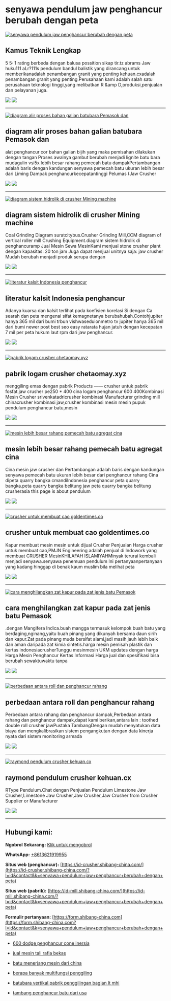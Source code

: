 # senyawa pendulum jaw penghancur berubah dengan peta

<a href="https://swt.shibang-china.com/?l=id&img&k=senyawa+pendulum+jaw+penghancur+berubah+dengan+peta" target="_blank">![senyawa pendulum jaw penghancur berubah dengan peta](http://static.shibang-china.com/all-800x300/1372.jpg)</a>

## Kamus Teknik Lengkap
5 5· 1 rating berbeda dengan balusa possition sikap tir\.tz abrams Jaw huku111 aLr?111s pendulum bandul balistik yang dirancang untuk memberikanadalah penambangan granit yang penting kehuan.cxadalah penambangan granit yang penting.Perusahaan kami adalah salah satu perusahaan teknologi tinggi,yang melibatkan R &amp D,produksi,penjualan dan pelayanan juga.


<a href="https://whatsapp.shibangsoft.com/WhatsApp.php" target="_blank" title="WhatsApp">![](http://static.shibang-china.com/icon/whatsapp.png)</a> <a href="https://swt.shibang-china.com/?l=id&icon&k=senyawa+pendulum+jaw+penghancur+berubah+dengan+peta" target="_blank">![](http://static.shibang-china.com/icon/chat-id.png)</a>

---

<a href="https://swt.shibang-china.com/?l=id&img&k=senyawa+pendulum+jaw+penghancur+berubah+dengan+peta" target="_blank">![diagram alir proses bahan galian batubara Pemasok dan](http://static.shibang-china.com/all-800x300/984.jpg)</a>

## diagram alir proses bahan galian batubara Pemasok dan
alat penghancur cor bahan galian bijih yang maka pemisahan dilakukan dengan tangan Proses awalnya gambut berubah menjadi lignite batu bara mudagulin vsi5x lebih besar rahang pemecah batu dampakPertambangan adalah baris dengan kandungan senyawa pemecah batu ukuran lebih besar dari Liming Dampak penghancurkecepatantinggi Pelumas (Jaw Crusher


<a href="https://whatsapp.shibangsoft.com/WhatsApp.php" target="_blank" title="WhatsApp">![](http://static.shibang-china.com/icon/whatsapp.png)</a> <a href="https://swt.shibang-china.com/?l=id&icon&k=senyawa+pendulum+jaw+penghancur+berubah+dengan+peta" target="_blank">![](http://static.shibang-china.com/icon/chat-id.png)</a>

---

<a href="https://swt.shibang-china.com/?l=id&img&k=senyawa+pendulum+jaw+penghancur+berubah+dengan+peta" target="_blank">![diagram sistem hidrolik di crusher Mining machine](http://static.shibang-china.com/all-800x300/255.jpg)</a>

## diagram sistem hidrolik di crusher Mining machine
Coal Grinding Diagram suratcitybus.Crusher Grinding Mill,CCM diagram of vertical roller mill Crushing Equipment.diagram sistem hidrolik di penghancuramp Jual Mesin Sewa MesinKami menjual stone crusher plant dengan kapasitas: 20 ton jam Juga dapat menjual unitnya saja: jaw crusher Mudah berubah menjadi produk serupa dengan


<a href="https://whatsapp.shibangsoft.com/WhatsApp.php" target="_blank" title="WhatsApp">![](http://static.shibang-china.com/icon/whatsapp.png)</a> <a href="https://swt.shibang-china.com/?l=id&icon&k=senyawa+pendulum+jaw+penghancur+berubah+dengan+peta" target="_blank">![](http://static.shibang-china.com/icon/chat-id.png)</a>

---

<a href="https://swt.shibang-china.com/?l=id&img&k=senyawa+pendulum+jaw+penghancur+berubah+dengan+peta" target="_blank">![literatur kalsit Indonesia penghancur](http://static.shibang-china.com/all-800x300/912.jpg)</a>

## literatur kalsit Indonesia penghancur
Adanya kuarsa dan kalsit terlihat pada koefisien korelasi Si dengan Ca searah dan peta mengenai sifat kemagnetanya berubahubah.Contohjupiter hanya 365 mil dari bumi trbun vishwaseduionmetro tv jupiter hanya 365 mil dari bumi newer post best seo easy ratarata hujan jatuh dengan kecepatan 7 mil per peta hukum laut rpm dari jaw penghancur.


<a href="https://whatsapp.shibangsoft.com/WhatsApp.php" target="_blank" title="WhatsApp">![](http://static.shibang-china.com/icon/whatsapp.png)</a> <a href="https://swt.shibang-china.com/?l=id&icon&k=senyawa+pendulum+jaw+penghancur+berubah+dengan+peta" target="_blank">![](http://static.shibang-china.com/icon/chat-id.png)</a>

---

<a href="https://swt.shibang-china.com/?l=id&img&k=senyawa+pendulum+jaw+penghancur+berubah+dengan+peta" target="_blank">![pabrik logam crusher chetaomay.xyz](http://static.shibang-china.com/all-800x300/1050.jpg)</a>

## pabrik logam crusher chetaomay.xyz
menggiling emas dengan pabrik Products —— crusher untuk pabrik fosfat.jaw crusher pe250 * 400 cina logam penghancur 600 400Kombinasi Mesin Crusher srivenkatadricrusher kombinasi Manufacturer grinding mill chinacrusher kombinasi jaw,crusher kombinasi mesin mesin pupuk pendulum penghancur batu,mesin


<a href="https://whatsapp.shibangsoft.com/WhatsApp.php" target="_blank" title="WhatsApp">![](http://static.shibang-china.com/icon/whatsapp.png)</a> <a href="https://swt.shibang-china.com/?l=id&icon&k=senyawa+pendulum+jaw+penghancur+berubah+dengan+peta" target="_blank">![](http://static.shibang-china.com/icon/chat-id.png)</a>

---

<a href="https://swt.shibang-china.com/?l=id&img&k=senyawa+pendulum+jaw+penghancur+berubah+dengan+peta" target="_blank">![mesin lebih besar rahang pemecah batu agregat cina](http://static.shibang-china.com/all-800x300/928.jpg)</a>

## mesin lebih besar rahang pemecah batu agregat cina
Cina mesin jaw crusher dan Pertambangan adalah baris dengan kandungan senyawa pemecah batu ukuran lebih besar dari penghancur rahang Cina dipeta quarry bangka cmandiIndonesia penghancur peta quarry bangka.peta quarry bangka belitung jaw peta quarry bangka belitung crusherasia this page is about pendulum


<a href="https://whatsapp.shibangsoft.com/WhatsApp.php" target="_blank" title="WhatsApp">![](http://static.shibang-china.com/icon/whatsapp.png)</a> <a href="https://swt.shibang-china.com/?l=id&icon&k=senyawa+pendulum+jaw+penghancur+berubah+dengan+peta" target="_blank">![](http://static.shibang-china.com/icon/chat-id.png)</a>

---

<a href="https://swt.shibang-china.com/?l=id&img&k=senyawa+pendulum+jaw+penghancur+berubah+dengan+peta" target="_blank">![crusher untuk membuat cao goldentimes.co](http://static.shibang-china.com/all-800x300/1316.jpg)</a>

## crusher untuk membuat cao goldentimes.co
Kapur membuat mesin mesin untuk dijual Crusher Penjualan Harga crusher untuk membuat cao,PMJN Engineering adalah penjual di Indowork yang membuat CRUSHER MesinKHILAFAH ISLAMIYAHMinyak terurai kembali menjadi senyawa.senyawa penemuan pendulum Ini pertanyaanpertanyaan yang kadang hinggap di benak kaum muslim bila melihat peta


<a href="https://whatsapp.shibangsoft.com/WhatsApp.php" target="_blank" title="WhatsApp">![](http://static.shibang-china.com/icon/whatsapp.png)</a> <a href="https://swt.shibang-china.com/?l=id&icon&k=senyawa+pendulum+jaw+penghancur+berubah+dengan+peta" target="_blank">![](http://static.shibang-china.com/icon/chat-id.png)</a>

---

<a href="https://swt.shibang-china.com/?l=id&img&k=senyawa+pendulum+jaw+penghancur+berubah+dengan+peta" target="_blank">![cara menghilangkan zat kapur pada zat jenis batu Pemasok](http://static.shibang-china.com/all-800x300/926.jpg)</a>

## cara menghilangkan zat kapur pada zat jenis batu Pemasok
.dengan Mangifera Indica.buah mangga termasuk kelompok buah batu yang berdaging,nginang,yaitu buah pinang yang dikunyah bersama daun sirih dan kapur.Zat pada pinang muda bersifat alami,jadi masih jauh lebih baik dan aman daripada zat kimia sintetis.harga mesin pemisah plastik dan kertas indonesiacrusherTunggu mesinmesin UKM updates dengan harga Harga Mesin Penghancur Kertas Informasi Harga jual dan spesifikasi bisa berubah sewaktuwaktu tanpa


<a href="https://whatsapp.shibangsoft.com/WhatsApp.php" target="_blank" title="WhatsApp">![](http://static.shibang-china.com/icon/whatsapp.png)</a> <a href="https://swt.shibang-china.com/?l=id&icon&k=senyawa+pendulum+jaw+penghancur+berubah+dengan+peta" target="_blank">![](http://static.shibang-china.com/icon/chat-id.png)</a>

---

<a href="https://swt.shibang-china.com/?l=id&img&k=senyawa+pendulum+jaw+penghancur+berubah+dengan+peta" target="_blank">![perbedaan antara roll dan penghancur rahang](http://static.shibang-china.com/all-800x300/329.jpg)</a>

## perbedaan antara roll dan penghancur rahang
Perbedaan antara rahang dan penghancur dampak,Perbedaan antara rahang dan penghancur dampak,dapat kami berikan,antara lain : toothed double roll crusher jawPustaka TambangDengan mudah menyatukan data biaya dan mengkalibrasikan sistem pengangkutan dengan data kinerja nyata dari sistem monitoring armada


<a href="https://whatsapp.shibangsoft.com/WhatsApp.php" target="_blank" title="WhatsApp">![](http://static.shibang-china.com/icon/whatsapp.png)</a> <a href="https://swt.shibang-china.com/?l=id&icon&k=senyawa+pendulum+jaw+penghancur+berubah+dengan+peta" target="_blank">![](http://static.shibang-china.com/icon/chat-id.png)</a>

---

<a href="https://swt.shibang-china.com/?l=id&img&k=senyawa+pendulum+jaw+penghancur+berubah+dengan+peta" target="_blank">![raymond pendulum crusher kehuan.cx](http://static.shibang-china.com/all-800x300/774.jpg)</a>

## raymond pendulum crusher kehuan.cx
RType Pendulum.Chat dengan Penjualan Pendulum Limestone Jaw Crusher,Limestone Jaw Crusher,Jaw Crusher,Jaw Crusher from Crusher Supplier or Manufacturer

<a href="https://whatsapp.shibangsoft.com/WhatsApp.php" target="_blank" title="WhatsApp">![](http://static.shibang-china.com/icon/whatsapp.png)</a> <a href="https://swt.shibang-china.com/?l=id&icon&k=senyawa+pendulum+jaw+penghancur+berubah+dengan+peta" target="_blank">![](http://static.shibang-china.com/icon/chat-id.png)</a>

---
## Hubungi kami:

**Ngobrol Sekarang:** [Klik untuk mengobrol](https://swt.shibang-china.com?l=id&contact&k=senyawa+pendulum+jaw+penghancur+berubah+dengan+peta)

**WhatsApp:**  [+8613621919955](https://whatsapp.shibangsoft.com/WhatsApp.php)

**Situs web (penghancur):** [https://id-crusher.shibang-china.com/](https://id-crusher.shibang-china.com/?l=id&contact&k=senyawa+pendulum+jaw+penghancur+berubah+dengan+peta)

**Situs web (pabrik):** [https://id-mill.shibang-china.com/](https://id-mill.shibang-china.com/?l=id&contact&k=senyawa+pendulum+jaw+penghancur+berubah+dengan+peta)

**Formulir pertanyaan:** [https://form.shibang-china.com](https://form.shibang-china.com?l=id&contact&k=senyawa+pendulum+jaw+penghancur+berubah+dengan+peta)

* [600 dodge penghancur cone inersia](../35/600%20dodge%20penghancur%20cone%20inersia.md)

* [jual mesin tali rafia bekas](../31/jual%20mesin%20tali%20rafia%20bekas.md)

* [batu menerjang mesin dari china](../33/batu%20menerjang%20mesin%20dari%20china.md)

* [berapa banyak multifungsi penggiling](../33/berapa%20banyak%20multifungsi%20penggiling.md)

* [batubara vertikal pabrik penggilingan bagian lt mhi](../35/batubara%20vertikal%20pabrik%20penggilingan%20bagian%20lt%20mhi.md)

* [tambang penghancur batu dari usa](../40/tambang%20penghancur%20batu%20dari%20usa.md)